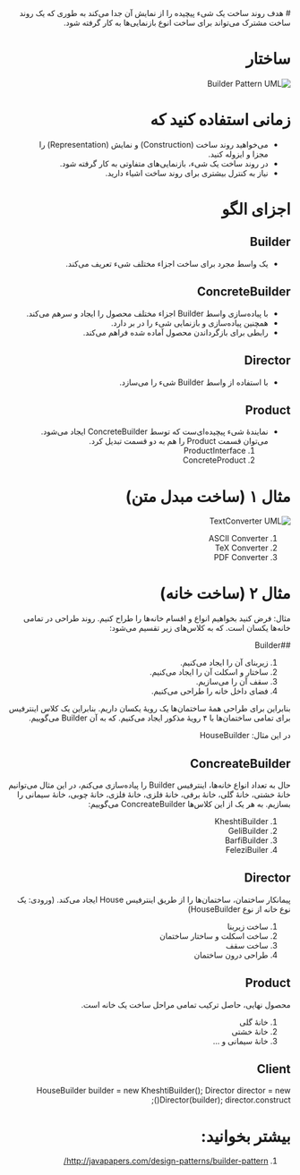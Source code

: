 <div dir="rtl">
# هدف
روند ساخت یک شیء پیچیده را از نمایش آن جدا می‌کند به طوری که یک روند ساخت مشترک می‌تواند برای ساخت انوع بازنمایی‌ها به کار گرفته شود.


# ساختار
![Builder Pattern UML](http://javaobsession.files.wordpress.com/2010/06/builder-pattern1.png)


# زمانی استفاده کنید که
- می‌خواهید روند ساخت (Construction) و نمایش (Representation) را مجزا و ایزوله کنید.
- در روند ساخت یک شیء، بازنمایی‌های متفاوتی به کار گرفته شود.
- نیاز به کنترل بیشتری برای روند ساخت اشیاء دارید.

# اجزای الگو
## Builder
- یک واسط مجرد برای ساخت اجزاء مختلف شیء تعریف می‌کند.

## ConcreteBuilder
- با پیاده‌سازی واسط Builder اجزاء مختلف محصول را ایجاد و سرهم می‌کند.
- همچنین پیاده‌سازی و بازنمایی شیء را در بر دارد.
- رابطی برای بازگرداندن محصول آماده شده فراهم می‌کند.

## Director
- با استفاده از واسط Builder شیء را می‌سازد.

## Product
- نمایندهٔ شیء پیچیده‌ای‌ست که توسط ConcreteBuilder ایجاد می‌شود. می‌توان قسمت Product را هم به دو قسمت تبدیل کرد.
  1. ProductInterface 
  2. ConcreteProduct

# مثال ۱ (ساخت مبدل متن)

![TextConverter UML](http://jklunder.home.xs4all.nl/elisa/part05/Design%20Patterns/build096.gif)

1. ASCII Converter
2. TeX Converter
3. PDF Converter

# مثال ۲ (ساخت خانه)
مثال: فرض کنید بخواهیم انواع و اقسام خانه‌ها را طراح کنیم. روند طراحی در تمامی خانه‌ها یکسان است. که به کلاس‌های زیر تقسیم می‌شود:

##Builder
1. زیربنای آن را ایجاد می‌کنیم.
2. ساختار و اسکلت آن را ایجاد می‌کنیم.
3. سقف آن را می‌سازیم.
4. فضای داخل خانه را طراحی می‌کنیم.

بنابراین برای طراحی همهٔ ساختمان‌ها یک رویهٔ یکسان داریم. بنابراین یک کلاس اینترفیس برای تمامی ساختمان‌ها با ۴ رویهٔ مذکور ایجاد می‌کنیم. که به آن Builder می‌گوییم.

در این مثال: HouseBuilder

## ConcreateBuilder
حال به تعداد انواع خانه‌ها، اینترفیس Builder را پیاده‌سازی می‌کنم، در این مثال می‌توانیم خانهٔ خشتی، خانهٔ گلی، خانهٔ برفی، خانهٔ فلزی، خانهٔ فلزی، خانهٔ چوبی، خانهٔ سیمانی را بسازیم. به هر یک از این کلاس‌ها ConcreateBuilder می‌گوییم:

1. KheshtiBuilder
2. GeliBuilder
3. BarfiBuilder
4. FeleziBuiler

## Director
پیمانکار ساختمان، ساختمان‌ها را از طریق اینترفیس House ایجاد می‌کند. (ورودی: یک نوع خانه از نوع HouseBuilder)

1. ساخت زیربنا
2. ساخت اسکلت و ساختار ساختمان
3. ساخت سقف
4. طراحی درون ساختمان

## Product
محصول نهایی، حاصل ترکیب تمامی مراحل ساخت یک خانه است.
1. خانهٔ گلی
2. خانهٔ خشتی
3. خانهٔ سیمانی
و ...

## Client
HouseBuilder builder = new KheshtiBuilder();
Director director = new Director(builder);
director.construct();

# بیشتر بخوانید:
1. http://javapapers.com/design-patterns/builder-pattern/


